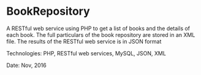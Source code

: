 # BookRepository
A RESTful web service using PHP to get a list of books and the details of each book. 
The full particulars of the book repository are stored in an XML file. 
The results of the RESTful web service is in JSON format

Technologies: PHP, RESTful web services, MySQL, JSON, XML

Date: Nov, 2016

